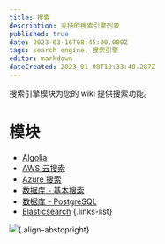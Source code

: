 ```yaml
---
title: 搜索
description: 支持的搜索引擎列表
published: true
date: 2023-03-16T08:45:00.000Z
tags: search engine, 搜索引擎
editor: markdown
dateCreated: 2023-01-08T10:33:48.287Z
---
```


搜索引擎模块为您的 wiki 提供搜索功能。 

# 模块

- [Algolia](/search/algolia)
- [AWS 云搜索](/search/aws)
- [Azure 搜索](/search/azure)
- [数据库 - 基本搜索](/search/db)
- [数据库 - PostgreSQL](/search/postgres)
- [Elasticsearch](/search/elasticsearch)
{.links-list}

![](https://a.icons8.com/aUpeiaqu/z7EliP/svg.svg){.align-abstopright}